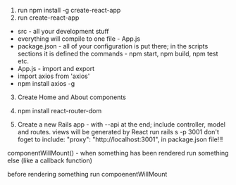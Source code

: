 
1. run npm install -g create-react-app
2. run create-react-app

- src - all your development stuff
- everything will compile to one file - App.js
- package.json - all of your configuration is put there; in the scripts sections it is defined the commands - npm start, npm build, npm test etc.
- App.js - import and export
- import axios from 'axios'
- npm install axios -g

3. Create Home and About components
4. npm install react-router-dom

5. Create a new Rails app - with --api at the end;
include controller, model and routes. views will be generated by React
run rails s -p 3001
don't foget to include:
"proxy": "http://localhost:3001",
in package.json file!!!


componentWillMount() - when something has been rendered run something else (like a callback function)

 before rendering something run compoenentWillMount